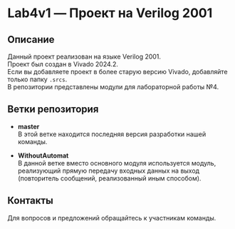 # Lab4v1 — Проект на Verilog 2001

## Описание

Данный проект реализован на языке Verilog 2001.  
Проект был создан в Vivado 2024.2.  
Если вы добавляете проект в более старую версию Vivado, добавляйте только папку `.srcs`.  
В репозитории представлены модули для лабораторной работы №4.

## Ветки репозитория

- **master**  
    В этой ветке находится последняя версия разработки нашей команды.

- **WithoutAutomat**  
    В данной ветке вместо основного модуля используется модуль, реализующий прямую передачу входных данных на выход (повторитель сообщений, реализованный иным способом).

## Контакты

Для вопросов и предложений обращайтесь к участникам команды.
